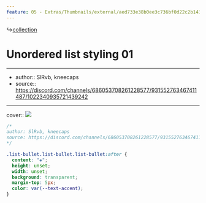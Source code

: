 ```yaml
---
feature: 05 - Extras/Thumbnails/external/aed733e38b0ee3c736bf0d22c2b143b9.png
---
```

↪[collection](collection.md)

# Unordered list styling 01

---

- author:: SlRvb, kneecaps
- source:: https://discord.com/channels/686053708261228577/931552763467411487/1022340935721439242

---

cover:: ![](https://i.imgur.com/kWNrs1Q.png)

```css
/*
author: SlRvb, kneecaps
source: https://discord.com/channels/686053708261228577/931552763467411487/1022340935721439242
*/

.list-bullet.list-bullet.list-bullet:after {
  content: "◈";
  height: unset;
  width: unset;
  background: transparent;
  margin-top: 5px;
  color: var(--text-accent);
}
```
